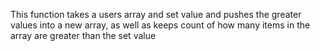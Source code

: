  This function takes a users array and set value and pushes the greater values into a new array, as well as keeps count of how many items in the array are greater than the set value 
